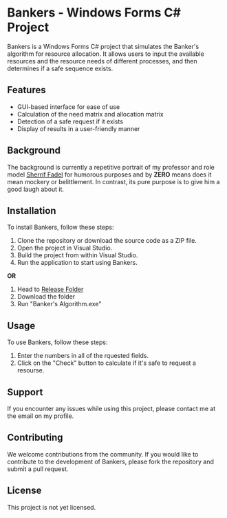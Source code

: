 # Bankers - Windows Forms C# Project

Bankers is a Windows Forms C# project that simulates the Banker's algorithm for resource allocation. It allows users to input the available resources and the resource needs of different processes, and then determines if a safe sequence exists.

## Features
* GUI-based interface for ease of use
* Calculation of the need matrix and allocation matrix
* Detection of a safe request if it exists
* Display of results in a user-friendly manner

## Background
The background is currently a repetitive portrait of my professor and role model [Sherrif Fadel]([url](https://www.sheriffadelfahmy.org/)) 
for humorous purposes and by **ZERO** means does it mean mockery or belittlement. 
In contrast, its pure purpose is to give him a good laugh about it. 

## Installation

To install Bankers, follow these steps:
1. Clone the repository or download the source code as a ZIP file.
2. Open the project in Visual Studio.
3. Build the project from within Visual Studio.
4. Run the application to start using Bankers.

**OR** 
1. Head to [Release Folder](Release)
2. Download the folder
3. Run "Banker's Algorithm.exe"

## Usage

To use Bankers, follow these steps:
1. Enter the numbers in all of the rquested fields.
2. Click on the "Check" button to calculate if it's safe to request a resourse.

## Support

If you encounter any issues while using this project, please contact me at the email on my profile.

## Contributing

We welcome contributions from the community. If you would like to contribute to the development of Bankers, please fork the repository and submit a pull request.

## License

This project is not yet licensed.

